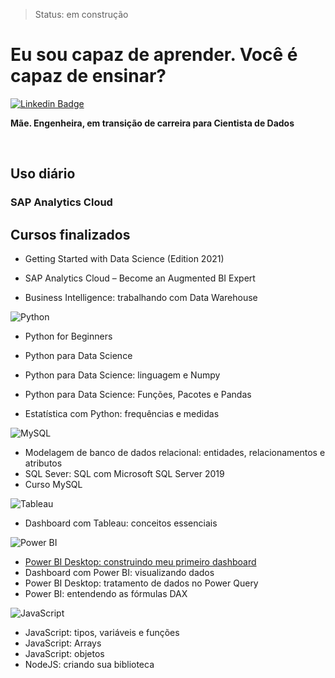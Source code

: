 > Status: em construção

# Eu sou capaz de aprender. Você é capaz de ensinar?

[![Linkedin Badge](https://img.shields.io/badge/-LinkedIn-blue?style=flat-square&logo=Linkedin&logoColor=white&link=https://www.linkedin.com/in/mariliaamaral//)](https://www.linkedin.com/in/mariliaamaral/)


**Mãe. Engenheira, em transição de carreira para Cientista de Dados**


<br>

## Uso diário

### SAP Analytics Cloud

## Cursos finalizados

* Getting Started with Data Science (Edition 2021)

* SAP Analytics Cloud – Become an Augmented BI Expert

* Business Intelligence: trabalhando com Data Warehouse


![Python](https://img.shields.io/badge/-Python-black?style=flat-square&logo=Python)
* Python for Beginners
* Python para Data Science
* Python para Data Science: linguagem e Numpy
* Python para Data Science: Funções, Pacotes e Pandas


* Estatística com Python: frequências e medidas

![MySQL](https://img.shields.io/badge/-mySQL-black?style=flat-square&logo=mySQL)
* Modelagem de banco de dados relacional: entidades, relacionamentos e atributos
* SQL Sever: SQL com Microsoft SQL Server 2019
* Curso MySQL

![Tableau](https://img.shields.io/badge/-Tableau-black?style=plastic&logo=Tableau)
* Dashboard com Tableau: conceitos essenciais

![Power BI](https://img.shields.io/badge/-Power%20BI-black?style=plastic&logo=Power-BI)
* [Power BI Desktop: construindo meu primeiro dashboard](https://app.powerbi.com/view?r=eyJrIjoiNzcyN2ZhZjktYzVhZS00NmUzLTkzNDktYmEwYjI0NzYyOTdkIiwidCI6Ijg5ZmI0ZjFmLTg1NjctNDEyOC1iMWUzLWNhM2IyZTVhYmRmOCJ9)
* Dashboard com Power BI: visualizando dados
* Power BI Desktop: tratamento de dados no Power Query
* Power BI: entendendo as fórmulas DAX

![JavaScript](https://img.shields.io/badge/-JavaScript-black?style=flat-square&logo=JavaScript)
* JavaScript: tipos, variáveis e funções
* JavaScript: Arrays
* JavaScript: objetos
* NodeJS: criando sua biblioteca

</br>
